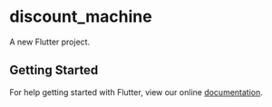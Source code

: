 # discount_machine

A new Flutter project.

## Getting Started

For help getting started with Flutter, view our online
[documentation](https://flutter.io/).
